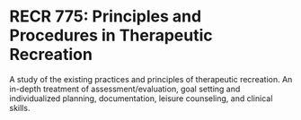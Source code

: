 # RECR 775: Principles and Procedures in Therapeutic Recreation

A study of the existing practices and principles of therapeutic recreation. An in-depth treatment of assessment/evaluation, goal setting and individualized planning, documentation, leisure counseling, and clinical skills.